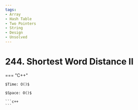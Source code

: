 ```yaml
---
tags:
- Array
- Hash Table
- Two Pointers
- String
- Design
- Unsolved
---
```



# 244. Shortest Word Distance II

=== "C++"

    $Time: O()$

    $Space: O()$

    ```c++
    ```